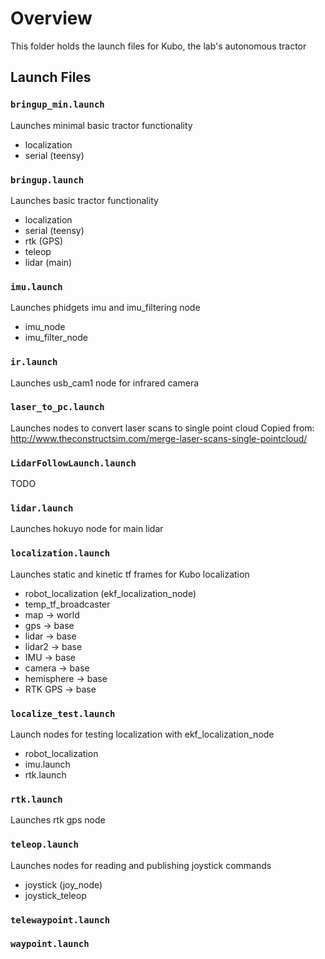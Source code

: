 # Overview
This folder holds the launch files for Kubo, the lab's autonomous tractor

## Launch Files
### `bringup_min.launch`
Launches minimal basic tractor functionality
- localization
- serial (teensy)

### `bringup.launch`
Launches basic tractor functionality
- localization
- serial (teensy)
- rtk (GPS)
- teleop
- lidar (main)

### `imu.launch`
Launches phidgets imu and imu_filtering node
- imu_node
- imu_filter_node

### `ir.launch`
Launches usb_cam1 node for infrared camera

### `laser_to_pc.launch`
Launches nodes to convert laser scans to single point cloud
Copied from: http://www.theconstructsim.com/merge-laser-scans-single-pointcloud/

### `LidarFollowLaunch.launch`
TODO

### `lidar.launch`
Launches hokuyo node for main lidar

### `localization.launch`
Launches static and kinetic tf frames for Kubo localization
- robot_localization (ekf_localization_node)
- temp_tf_broadcaster
- map -> world
- gps -> base
- lidar -> base
- lidar2 -> base
- IMU -> base
- camera -> base
- hemisphere -> base
- RTK GPS -> base

### `localize_test.launch`
Launch nodes for testing localization with ekf_localization_node
- robot_localization
- imu.launch
- rtk.launch

### `rtk.launch`
Launches rtk gps node

### `teleop.launch`
Launches nodes for reading and publishing joystick commands
- joystick (joy_node)
- joystick_teleop

### `telewaypoint.launch`

### `waypoint.launch`
